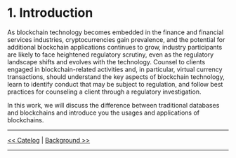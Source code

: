 # 1. Introduction

As blockchain technology becomes embedded in the finance and financial services industries, cryptocurrencies gain prevalence, and the potential for additional blockchain applications continues to grow, industry participants are likely to face heightened regulatory scrutiny, even as the regulatory landscape shifts and evolves with the technology. Counsel to clients engaged in blockchain-related activities and, in particular, virtual currency transactions, should understand the key aspects of blockchain technology, learn to identify conduct that may be subject to regulation, and follow best practices for counseling a client through a regulatory investigation.

In this work, we will discuss the difference between traditional databases and blockchains and introduce you the usages and applications of blockchains.

***

[<< Catelog](0.Catalog.md) | [Background >>](2.Background.md)

***
